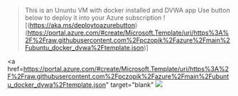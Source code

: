 >This is an Ununtu VM with docker installed and DVWA app
Use button below to deploy it into your Azure subscription
![(https://aka.ms/deploytoazurebutton)(https://portal.azure.com/#create/Microsoft.Template/uri/https%3A%2F%2Fraw.githubusercontent.com%2Fpczopik%2Fazure%2Fmain%2Fubuntu_docker_dvwa%2Ftemplate.json)]

<a href=https://portal.azure.com/#create/Microsoft.Template/uri/https%3A%2F%2Fraw.githubusercontent.com%2Fpczopik%2Fazure%2Fmain%2Fubuntu_docker_dvwa%2Ftemplate.json" target="blank" <img src="https://aka.ms/deploytoazurebutton"/></a>
  
